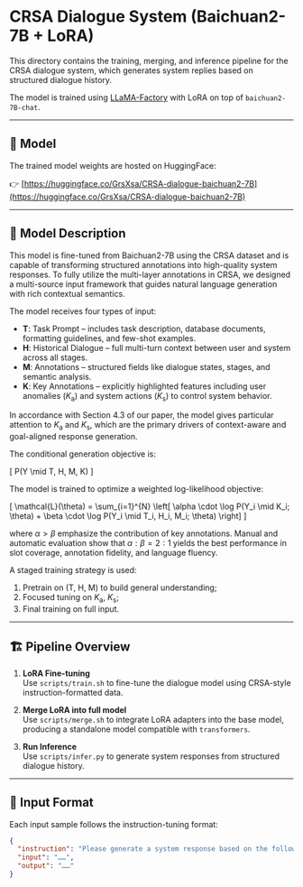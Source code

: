 # CRSA Dialogue System (Baichuan2-7B + LoRA)

This directory contains the training, merging, and inference pipeline for the CRSA dialogue system, which generates system replies based on structured dialogue history.

The model is trained using [LLaMA-Factory](https://github.com/hiyouga/llama-factory) with LoRA on top of `baichuan2-7B-chat`.

---

## 🔗 Model

The trained model weights are hosted on HuggingFace:

👉 [https://huggingface.co/GrsXsa/CRSA-dialogue-baichuan2-7B](https://huggingface.co/GrsXsa/CRSA-dialogue-baichuan2-7B)

---

## 🧠 Model Description

This model is fine-tuned from Baichuan2-7B using the CRSA dataset and is capable of transforming structured annotations into high-quality system responses. To fully utilize the multi-layer annotations in CRSA, we designed a multi-source input framework that guides natural language generation with rich contextual semantics.

The model receives four types of input:

- **T**: Task Prompt – includes task description, database documents, formatting guidelines, and few-shot examples.
- **H**: Historical Dialogue – full multi-turn context between user and system across all stages.
- **M**: Annotations – structured fields like dialogue states, stages, and semantic analysis.
- **K**: Key Annotations – explicitly highlighted features including user anomalies ($K_{\text{a}}$) and system actions ($K_{\text{s}}$) to control system behavior.

In accordance with Section 4.3 of our paper, the model gives particular attention to $K_{\text{a}}$ and $K_{\text{s}}$, which are the primary drivers of context-aware and goal-aligned response generation.

The conditional generation objective is:

\[
P(Y \mid T, H, M, K)
\]

The model is trained to optimize a weighted log-likelihood objective:

\[
\mathcal{L}(\theta) = \sum_{i=1}^{N} \left[ \alpha \cdot \log P(Y_i \mid K_i; \theta) + \beta \cdot \log P(Y_i \mid T_i, H_i, M_i; \theta) \right]
\]

where $\alpha > \beta$ emphasize the contribution of key annotations. Manual and automatic evaluation show that $\alpha:\beta = 2:1$ yields the best performance in slot coverage, annotation fidelity, and language fluency.

A staged training strategy is used:
1. Pretrain on (T, H, M) to build general understanding;
2. Focused tuning on $K_{\text{a}}$, $K_{\text{s}}$;
3. Final training on full input.

---

## 🏗️ Pipeline Overview

1. **LoRA Fine-tuning**  
   Use `scripts/train.sh` to fine-tune the dialogue model using CRSA-style instruction-formatted data.

2. **Merge LoRA into full model**  
   Use `scripts/merge.sh` to integrate LoRA adapters into the base model, producing a standalone model compatible with `transformers`.

3. **Run Inference**  
   Use `scripts/infer.py` to generate system responses from structured dialogue history.

---

## 📂 Input Format

Each input sample follows the instruction-tuning format:

```json
{
  "instruction": "Please generate a system response based on the following conversation history.",
  "input": "……",
  "output": "……"
}
